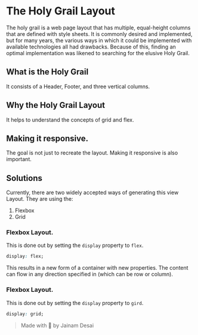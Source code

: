 # The Holy Grail Layout

The holy grail is a web page layout that has multiple, equal-height columns that are defined with style sheets. It is commonly desired and implemented, but for many years, the various ways in which it could be implemented with available technologies all had drawbacks. Because of this, finding an optimal implementation was likened to searching for the elusive Holy Grail.

## What is the Holy Grail

It consists of a Header, Footer, and three vertical columns.

## Why the Holy Grail Layout

It helps to understand the concepts of grid and flex.

## Making it responsive.

The goal is not just to recreate the layout. Making it responsive is also important.

## Solutions

Currently, there are two widely accepted ways of generating this view Layout. They are using the:

1.  Flexbox
2.  Grid

### Flexbox Layout.

This is done out by setting the `display` property to `flex`.

```css
display: flex;
```

This results in a new form of a container with new properties. The content can flow in any direction specified in (which can be row or column).

### Flexbox Layout.

This is done out by setting the `display` property to `gird`.

```css
display: grid;
```

> Made with 🖤 by Jainam Desai
